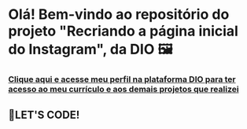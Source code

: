 # Olá! Bem-vindo ao repositório do projeto "Recriando a página inicial do Instagram", da DIO :framed_picture:

### [Clique aqui e acesse meu perfil na plataforma DIO para ter acesso ao meu currículo e aos demais projetos que realizei](https://web.digitalinnovation.one/users/ander_graciano?tab=achievements)



## :rocket:LET'S CODE!
